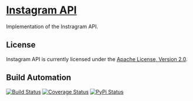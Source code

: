# [Instagram API](http://instagram-api.hive.pt)

Implementation of the Instragram API.

## License

Instagram API is currently licensed under the [Apache License, Version 2.0](http://www.apache.org/licenses/).

## Build Automation

[![Build Status](https://travis-ci.org/hivesolutions/instagram_api.svg?branch=master)](https://travis-ci.org/hivesolutions/instagram_api)
[![Coverage Status](https://coveralls.io/repos/hivesolutions/instagram_api/badge.svg?branch=master)](https://coveralls.io/r/hivesolutions/instagram_api?branch=master)
[![PyPi Status](https://img.shields.io/pypi/v/instagram_api.svg)](https://pypi.python.org/pypi/instagram_api)
